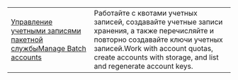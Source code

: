 |  |  |
|---------|---------|
| <span data-ttu-id="18a63-101">[Управление учетными записями пакетной службы][1]</span><span class="sxs-lookup"><span data-stu-id="18a63-101">[Manage Batch accounts][1]</span></span> | <span data-ttu-id="18a63-102">Работайте с квотами учетных записей, создавайте учетные записи хранения, а также перечисляйте и повторно создавайте ключи учетных записей.</span><span class="sxs-lookup"><span data-stu-id="18a63-102">Work with account quotas, create accounts with storage, and list and regenerate account keys.</span></span> |

[1]: https://azure.microsoft.com/resources/samples/batch-java-manage-batch-accounts/